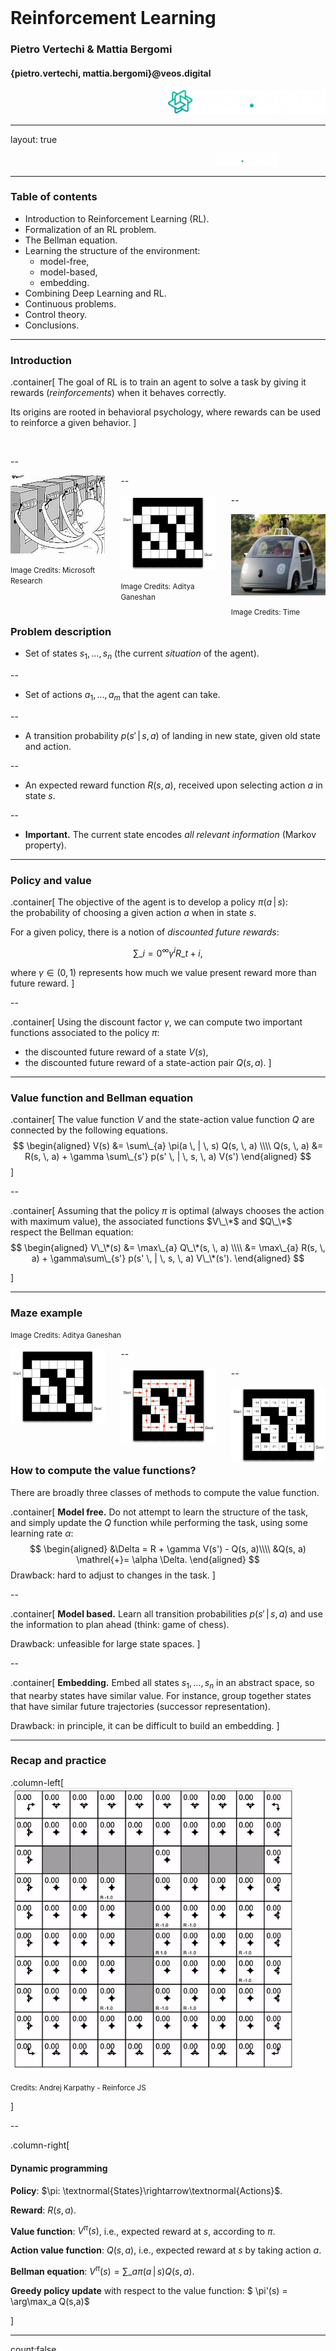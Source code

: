 <div class="row" style="width:100%;margin-top:200px">
  <h1 class="almost_white">Reinforcement Learning</h1>
  <h3 class="almost_white">Pietro Vertechi & Mattia Bergomi</h3>
  <h4 class="almost_white">{pietro.vertechi, mattia.bergomi}@veos.digital</h4>
</div>
<div class="row" style="width:100%">
  <div class="column" style="width:100%;margin-left:50%">
    <img src="assets/logo_png/DarkIconLeft.png" width="50%">
  </div>
</div>

---

layout: true
<div class="footer">
  <img style ="margin-left:65%" src="assets/logo_png/DarkNoIcon.png" width="20%">
</div>

---

### Table of contents

- Introduction to Reinforcement Learning (RL).
- Formalization of an RL problem.
- The Bellman equation.
- Learning the structure of the environment:
  - model-free,
  - model-based,
  - embedding.
- Combining Deep Learning and RL.
- Continuous problems.
- Control theory.
- Conclusions.

---

### Introduction

.container[
The goal of RL is to train an agent to solve a task by giving it rewards (*reinforcements*) when it behaves correctly.

Its origins are rooted in behavioral psychology, where rewards can be used to reinforce a given behavior.
]

<br>

--

<div style="float:left; width: 30%; margin-right:5%;">
  <img src="assets/bandits.jpg" alt="bandit task"/>
  <p><small>Image Credits: Microsoft Research</small></p>
</div>

--

<div style="float:left; width: 30%; margin-right:5%;">
  <img src="assets/maze.png" alt="maze" style="width: 100%;"/>
  <p><small>Image Credits: Aditya Ganeshan</small></p>
</div>

--

<div style="float:left; width: 30%;">
  <img src="assets/autonomous_car.png" alt="autonomous car" style="width: 100%;"/>
  <p><small>Image Credits: Time</small></p>
</div>

---

### Problem description

- Set of states $s_1, \dots, s_n$ (the current *situation* of the agent).

--

- Set of actions $a_1, \dots, a_m$ that the agent can take.

--

- A transition probability $p(s' \, | \, s, \, a)$ of landing in new state, given old state and action.

--

- An expected reward function $R(s, \, a)$, received upon selecting action $a$ in state $s$.

--

- **Important.** The current state encodes *all relevant information* (Markov property).

---

### Policy and value

.container[
The objective of the agent is to develop a policy $\pi(a \, | \, s)$:<br>
the probability of choosing a given action $a$ when in state $s$.

For a given policy, there is a notion of *discounted future rewards*:

$$\sum\_{i=0}^\infty \gamma ^ i R\_{t+i},$$

where $\gamma \in (0, 1)$ represents how much we value present reward more than future reward.
]

--

.container[
Using the discount factor $\gamma$, we can compute two important functions associated to the policy $\pi$:
- the discounted future reward of a state $V(s)$,
- the discounted future reward of a state-action pair $Q(s, \, a)$.
]

---

### Value function and Bellman equation

.container[
The value function $V$ and the state-action value function $Q$ are connected by the following equations.
$$
\begin{aligned}
V(s) &= \sum\_{a} \pi(a \, | \, s) Q(s, \, a) \\\\
Q(s, \, a) &= R(s, \, a) + \gamma \sum\_{s'} p(s' \, | \, s, \, a) V(s')
\end{aligned}
$$
]

--

.container[
Assuming that the policy $\pi$ is optimal (always chooses the action with maximum value), the associated functions $V\_\*$ and $Q\_\*$ respect the Bellman equation:
$$
\begin{aligned}
V\_\*(s) &= \max\_{a} Q\_\*(s, \, a) \\\\
&= \max\_{a}  R(s, \, a) + \gamma\sum\_{s'} p(s' \, | \, s, \, a) V\_\*(s').
\end{aligned}
$$

]

---

### Maze example

<p><small>Image Credits: Aditya Ganeshan</small></p>

<div style="float:left; width: 30%; margin-right:5%;">
  <img src="assets/maze.png" alt="maze" style="width: 100%;"/>
</div>

--

<div style="float:left; width: 30%; margin-right:5%;">
  <img src="assets/maze_policy.png" alt="maze policy" style="width: 100%;"/>
</div>

--

<div style="float:left; width: 30%;">
  <img src="assets/maze_value.png" alt="maze value" style="width: 100%;"/>
</div>

---

### How to compute the value functions?

There are broadly three classes of methods to compute the value function.

.container[
**Model free.** Do not attempt to learn the structure of the task, and simply update the $Q$ function while performing the task, using some learning rate $\alpha$:
$$
\begin{aligned}
&\Delta = R + \gamma V(s') - Q(s, a)\\\\
&Q(s, a) \mathrel{+}= \alpha \Delta.
\end{aligned}
$$
Drawback: hard to adjust to changes in the task.
]

--

.container[
**Model based.** Learn all transition probabilities $p(s' \, | \, s, \, a)$ and use the information to plan ahead (think: game of chess).

Drawback: unfeasible for large state spaces.
]

--

.container[
**Embedding.** Embed all states $s_1, \dots, s_n$ in an abstract space, so that nearby states have similar value. For instance, group together states that have similar future trajectories (successor representation).

Drawback: in principle, it can be difficult to build an embedding.
]

---

### Recap and practice

.column-left[
<img src="assets/gridworld.png" alt="this slowpoke moves"  width="90%" />
<p><small>Credits: Andrej Karpathy - Reinforce JS</small></p>
]

--

.column-right[
  #### Dynamic programming

  **Policy**: $\pi: \textnormal{States}\rightarrow\textnormal{Actions}$.
  
  **Reward**: $R(s,a)$.

  **Value function**: $V^\pi(s)$, i.e., expected reward at $s$, according to $\pi$.
  
  **Action value function**: $Q(s,a)$, i.e., expected reward at $s$ by taking action $a$.

  **Bellman equation**: $V^\pi(s)=\sum\_{a} \pi(a \, | \, s) Q(s, \, a)$.

  **Greedy policy update** with respect to the value function: $ \pi'(s) = \arg\max_a Q(s,a)$
  
]

---
count:false

### Recap and practice

.column-left[
<img src="assets/gridworld.gif" alt="this slowpoke moves"  width="90%" />
<p><small>Credits: Andrej Karpathy - Reinforce JS</small></p>
]

.column-right[
#### Dynamic programming

  **Policy**: $\pi: \textnormal{States}\rightarrow\textnormal{Actions}$.
  
  **Reward**: $R(s,a)$.

  **Value function**: $V^\pi(s)$, i.e., expected reward at $s$, according to $\pi$.
  
  **Action value function**: $Q(s,a)$, i.e., expected reward at $s$ by taking action $a$.

  **Bellman equation**: $V^\pi(s)=\sum\_{a} \pi(a \, | \, s) Q(s, \, a)$.

  **Greedy policy update** with respect to the value function: $ \pi'(s) = \arg\max_a Q(s,a)$
]

---

count:false

### Recap and practice

.column-left[
<img src="assets/gridworld.png" alt="this slowpoke moves"  width="90%" />
<p><small>Credits: Andrej Karpathy - Reinforce JS</small></p>
]

.column-right[
#### Dynamic programming

Is this approach usable in real-world context?
]

---

### Recap and practice

.column-left[
<img src="assets/td_learning.png" alt="this slowpoke moves"  width="80%" />
<p><small>Credits: Andrej Karpathy - Reinforce JS</small></p>
]

.column-right[
  #### Temporal difference learning

  **Idea** Estimate $Q^\pi(s,a)$. The Bellman equation acts as a loss function. We update the policy to act greedily with respect to the new estimate.

  **On-policy update** (SARSA)
  $$\textnormal{TD-Error} = \underbrace{r\_t + \gamma Q(s\_{t+1}, a\_{t+1})}\_{target} - \underbrace{Q(s\_t, a\_t)}_{current}$$
  $$ Q(s\_t, a\_t) \leftarrow Q(s\_t, a\_t) + \alpha  \textnormal{TD-Error}$$

  **Off-policy update** (Q-learning)
  $$\textnormal{TD-Error} = r\_t + \gamma \max\_a Q(s\_{t+1}, a) - Q(s\_t, a\_t)$$
  $$ Q(s\_t, a\_t) \leftarrow Q(s\_t, a\_t) + \alpha  \textnormal{TD-Error}$$

  **Exploration**
]

---
count:false

### Recap and practice

.column-left[
<img src="assets/td_learning.gif" alt="this slowpoke moves"  width="80%" />
<p><small>Credits: Andrej Karpathy - Reinforce JS</small></p>
]

.column-right[
  #### Temporal difference learning

  **Idea** Estimate $Q^\pi(s,a)$. The Bellman equation acts as a loss function. We update the policy to act greedily with respect to the new estimate.

  **On-policy update** (SARSA)
  $$\textnormal{TD-Error} = \underbrace{r\_t + \gamma Q(s\_{t+1}, a\_{t+1})}\_{target} - \underbrace{Q(s\_t, a\_t)}_{current}$$
  $$ Q(s\_t, a\_t) \leftarrow Q(s\_t, a\_t) + \alpha  \textnormal{TD-Error}$$

  **Off-policy update** (Q-learning)
  $$\textnormal{TD-Error} = r\_t + \gamma \max\_a Q(s\_{t+1}, a) - Q(s\_t, a\_t)$$
  $$ Q(s\_t, a\_t) \leftarrow Q(s\_t, a\_t) + \alpha  \textnormal{TD-Error}$$

  **Exploration**
]

---

### Deep Q Learning


.column-left[
  How can we extend the TD (Q-learning) approach to a continuous state space?
]

.column-right.long[

]

--

.column-left[
  In the example before, we thought about $Q(s,a)$ as a table.
]

--

.column-left[
  We can now use a function approximator to compute $Q(s,a)$ as a parametric function $f_{\vartheta}(s,a)$.
]

--

.column-left[
  **Exercise**. What is the difference between deep Q learning and standard deep-learning problems?
]

---

### Deep Q Learning - strategy

**Exercise**. What strategy is better?

<img src="assets/dql.png" alt="this slowpoke moves"  width="50%" />


---

### Deep Q Learning - Example

.column-left[
<img src="assets/waterworld.png" alt="this slowpoke moves"  width="80%" />
<p><small>Credits: Andrej Karpathy - Reinforce JS</small></p>
]

---
count:false

### Deep Q Learning - Example

.column-left[
<img src="assets/waterworld.gif" alt="this slowpoke moves"  width="80%" />
<p><small>Credits: Andrej Karpathy - Reinforce JS</small></p>
]

---

### Deep Q Learning - Implementation

.column-left[

1. Collect a transition tuple $(s\_t, a\_t, r\_t, s\_{t+1})$.

2. Forward $s\_{t+1}$ to evaluate the (fixed) target $y = \max\_a f\_{\vartheta}(s\_{t+1})$. This quantity is interpreted to be $\max\_a Q(s\_{t+1})$.

3. Forward $f_{\theta}(s_t)$ and compute a regression loss on the dimension $a_t$ of the output, to be $y$.

4. Backpropagate the gradient and perform a parameter update.
]
---
cout:false

### Deep Q Learning - Implementation

<img src="assets/dql_flux.png" alt="this slowpoke moves"  width="90%" />


---

### Deep Q Learning - Implementation

#### Replay memory

.column-left[
At each time $t$, the agent and environment produce a tuple $(s\_t, a\_t, r\_t, s\_{t+1})$.

We collect all these tuples and build a training set that can be sampled.
]

.column-right.long[

]

--

.column-left[
  **Exercise**. Why is this useful?
]

---

### Deep Q learning - Pseudocode

#### Useful packages

.column-left[
- Torch
- OpenAI Gym
]

.column-right[
  <img src="assets/openai.png" alt="this slowpoke moves"  width="100%" />
]

---

### Deep Q learning - Pseudocode

.column-left[
#### Initialization

```python
env = gym.make('CartPole-v0')

Transition = namedtuple('Transition',
                        ('state', 'action', 
                        'next_state', 
                        'reward'))
```
]

.column-right[
#### Replay Memory

```python
class ReplayMemory(object):

  def __init__(self, capacity):
    self.memory = []
    self.capacity = capacity

  def push(self, *args):
    """Save a transition"""
    self.memory.append(Transition(*args))
    if len(self.memory) > capacity:
      self.memory = self.memory[-self.capacity:]

  def sample(self, batch_size):
    return random.sample(self.memory,
                         batch_size)

  def __len__(self):
    return len(self.memory)
```
]

---

### Deep Q learning - Pseudocode

.column-left[
  
  #### Q Network

  A neural network such as the ones we implemented in the previous modules.
  It should have as many outputs as the number of the possible actions.

]

.column-right[
  #### Target Network

  A copy of the Q network that will be updated each $N$ steps.

]

--

.column-left[
  #### Hyperparameters

  ```python
  batch_size = 128
  gamma = 0.999
  eps_s, eps_e, decay = 0.9, 0.01, 175
  target_update = 5
  ```
]

---

### References

- Reinforcement Learning, Sutton & Barto, [link](https://mitpress.mit.edu/books/reinforcement-learning-second-edition)

- Human-level control through deep reinforcement learning, Mnih et al., [link](https://www.nature.com/articles/nature14236?wm=book_wap_0005)

- Reinforcement Learning with Unsupervised Auxiliary Tasks, Jaderberg et al., [link](https://arxiv.org/abs/1611.05397)

- Asynchronous Methods for Deep Reinforcement Learning, Mnih et al., [link](http://proceedings.mlr.press/v48/mniha16.html)

---

layout: false
class: center

<img style="margin-top: 20%" src="assets/logo_png/DarkIconLeft.png" width="50%">

{pietro.vertechi, mattia.bergomi}@veos.digital
